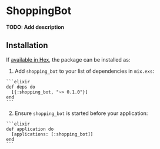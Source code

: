 # ShoppingBot

**TODO: Add description**

## Installation

If [available in Hex](https://hex.pm/docs/publish), the package can be installed as:

  1. Add `shopping_bot` to your list of dependencies in `mix.exs`:

    ```elixir
    def deps do
      [{:shopping_bot, "~> 0.1.0"}]
    end
    ```

  2. Ensure `shopping_bot` is started before your application:

    ```elixir
    def application do
      [applications: [:shopping_bot]]
    end
    ```

